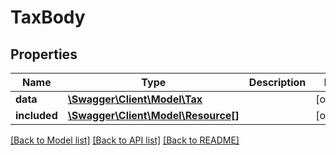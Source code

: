# TaxBody

## Properties
Name | Type | Description | Notes
------------ | ------------- | ------------- | -------------
**data** | [**\Swagger\Client\Model\Tax**](Tax.md) |  | [optional] 
**included** | [**\Swagger\Client\Model\Resource[]**](Resource.md) |  | [optional] 

[[Back to Model list]](../../README.md#documentation-for-models) [[Back to API list]](../../README.md#documentation-for-api-endpoints) [[Back to README]](../../README.md)

